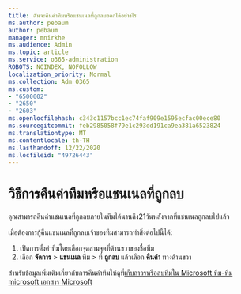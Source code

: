 ```yaml
---
title: ฉันจะคืนค่าทีมหรือแชนเนลที่ถูกลบออกได้อย่างไร
ms.author: pebaum
author: pebaum
manager: mnirkhe
ms.audience: Admin
ms.topic: article
ms.service: o365-administration
ROBOTS: NOINDEX, NOFOLLOW
localization_priority: Normal
ms.collection: Adm_O365
ms.custom:
- "6500002"
- "2650"
- "2603"
ms.openlocfilehash: c343c1157bcc1ec74faf909e1595ecfac00ece80
ms.sourcegitcommit: feb2985058f79e1c293dd191ca9ea381a6523824
ms.translationtype: MT
ms.contentlocale: th-TH
ms.lasthandoff: 12/22/2020
ms.locfileid: "49726443"
---
```

# <a name="how-to-restore-a-deleted-team-or-channel"></a>วิธีการคืนค่าทีมหรือแชนเนลที่ถูกลบ

คุณสามารถคืนค่าแชนเนลที่ถูกลบภายในทีมได้นานถึง21วันหลังจากที่แชนเนลถูกลบไปแล้ว

เมื่อต้องการกู้คืนแชนเนลที่ถูกลบเจ้าของทีมสามารถทำสิ่งต่อไปนี้ได้:

1. เปิดการตั้งค่าทีมโดยเลือกจุดสามจุดที่ด้านขวาของชื่อทีม
2. เลือก **จัดการ**  >  **แชนเนล** ทีม  >  ที่ **ถูกลบ** แล้วเลือก **คืนค่า** ทางด้านขวา

สำหรับข้อมูลเพิ่มเติมเกี่ยวกับการคืนค่าทีมให้ดูที่[เก็บถาวรหรือลบทีมใน Microsoft ทีม-ทีม microsoft เอกสาร Microsoft](https://docs.microsoft.com/microsoftteams/archive-or-delete-a-team#restore-a-deleted-team)

